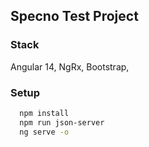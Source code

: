 ## Specno Test Project

### Stack

Angular 14, NgRx, Bootstrap,

### Setup

```bash
  npm install
  npm run json-server
  ng serve -o

```
